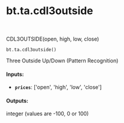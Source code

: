 <div itemscope itemtype="http://developers.google.com/ReferenceObject">
<meta itemprop="name" content="bt.ta.cdl3outside" />
<meta itemprop="path" content="Stable" />
</div>

# bt.ta.cdl3outside

<!-- Insert buttons and diff -->

<table class="tfo-notebook-buttons tfo-api nocontent" align="left">

</table>



CDL3OUTSIDE(open, high, low, close)

<pre class="devsite-click-to-copy prettyprint lang-py tfo-signature-link">
<code>bt.ta.cdl3outside()
</code></pre>



<!-- Placeholder for "Used in" -->

Three Outside Up/Down (Pattern Recognition)

#### Inputs:


* <b>`prices`</b>: ['open', 'high', 'low', 'close']


#### Outputs:

integer (values are -100, 0 or 100)
